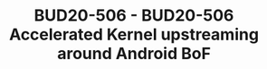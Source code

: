 ---
categories:
- bud20
description: We would like to get together on focussed ways of reducing the technical
  kernel debt accrued as Android evolves. This brings us ever closer to our ideas
  of running mainline kernels on devices.
image:
  featured: 'true'
  path: https://static.linaro.org/connect/bud20/images/BUD20-506.png
session_id: BUD20-506
session_speakers:
- speaker_bio: Sumit leads a motivated team of kernel engineers who work on everything
    kernel - and sometimes non-kernel too - within LCG.
  speaker_company: Linaro Ltd
  speaker_image: http://avatars.sched.co/1/b8/1747164/avatar.jpg.320x320px.jpg?a70
  speaker_name: Sumit Semwal
  speaker_position: Lead, LCG Kernel Team
  speaker_role: attendee, speaker
session_track: Android
tag: session
tags: Android
title: BUD20-506 - BUD20-506 Accelerated Kernel upstreaming around Android BoF
---